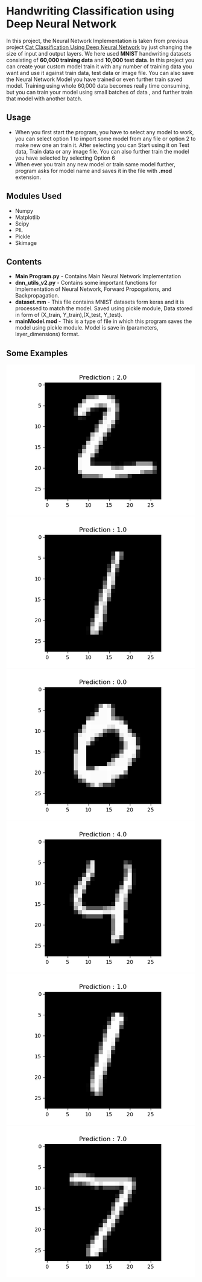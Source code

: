 # Handwriting Classification using Deep Neural Network

In this project, the Neural Network Implementation is taken from previous project [Cat Classification Using Deep Neural Network](https://github.com/jimmyahalpara/Machine-and-Deep-Learning/tree/master/Cat%20Classification%20with%20Deep%20Neural%20Network) by just changing the size of input and output layers. We here used **MNIST** handwriting datasets consisting of **60,000 training data** and **10,000 test data**. 
In this project you can create your custom model train it with any number of training data you want and use it against train data, test data or image file. You can also save the Neural Network Model you have trained or even further train saved model. Training using whole 60,000 data becomes really time consuming, but you can train your model using small batches of data , and further train that model with another batch. 

## Usage

* When you first start the program, you have to select any model to work, you can select option 1 to import some model from any file or option 2 to make new one an train it. After selecting you can Start using it on Test data, Train data or any image file. You can also further train the model you have selected by selecting Option 6
* When ever you train any new model or train same model further, program asks for model name and saves it in the file with **.mod** extension. 

## Modules Used 

* Numpy
* Matplotlib
* Scipy
* PIL
* Pickle
* Skimage

## Contents

* **Main Program.py** - Contains Main Neural Network Implementation
* **dnn_utils_v2.py** - Contains some important functions for Implementation of Neural Network, Forward Propogations, and Backpropagation.
* **dataset.mm** - This file contains MNIST datasets form keras and it is processed to match the model. Saved using pickle module, Data stored in form of (X_train, Y_train),(X_test, Y_test).
* **mainModel.mod** - This is a type of file in which this program saves the model using pickle module. Model is save in (parameters, layer_dimensions) format.

## Some Examples

![Fig1](images/Figure_1.png)
![FIg2](images/Figure_2.png)
![Fig2](images/Figure_3.png)
![Fig3](images/Figure_5.png)
![FIg4](images/Figure_6.png)
![FIg4](images/img.png)
